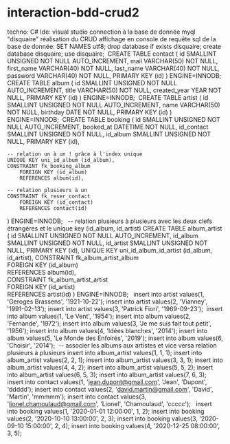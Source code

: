 # interaction-bdd-crud2
techno: C# 
Ide: visual studio
connection à la base de donnée myql "disquaire"
réalisation du CRUD
affichage en console de requête
sql de la base de donnée:
SET NAMES utf8;
drop database if exists disquaire;
create database disquaire;
use disquaire;
​
CREATE TABLE contact (
    id SMALLINT UNSIGNED NOT NULL AUTO_INCREMENT,
    mail VARCHAR(50) NOT NULL,
    first_name VARCHAR(40) NOT NULL,
	last_name VARCHAR(40) NOT NULL,
	password VARCHAR(40) NOT NULL,
    PRIMARY KEY (id)
)
ENGINE=INNODB;
​
CREATE TABLE album (
    id SMALLINT UNSIGNED NOT NULL AUTO_INCREMENT,
    title VARCHAR(50) NOT NULL,
	created_year YEAR NOT NULL,
    PRIMARY KEY (id)
)
ENGINE=INNODB;
​
CREATE TABLE artist (
    id SMALLINT UNSIGNED NOT NULL AUTO_INCREMENT,
    name VARCHAR(50) NOT NULL,
	birthday DATE NOT NULL,
    PRIMARY KEY (id)
)
ENGINE=INNODB;
​
CREATE TABLE booking (
    id SMALLINT UNSIGNED NOT NULL AUTO_INCREMENT,
	booked_at DATETIME NOT NULL,
    id_contact SMALLINT UNSIGNED NOT NULL,
    id_album SMALLINT UNSIGNED NOT NULL,
    PRIMARY KEY (id),
    
    -- relation un à un ! grâce à l'index unique
    UNIQUE KEY uni_id_album (id_album),
    CONSTRAINT fk_booking_album         
		FOREIGN KEY (id_album)            
		REFERENCES album(id),
	
    -- relation plusieurs à un
	CONSTRAINT fk_reser_contact       
		FOREIGN KEY (id_contact)            
		REFERENCES contact(id)  
)
ENGINE=INNODB;
​
​
-- relation plusieurs à plusieurs avec les deux clefs étrangères et le unique key (id_album, id_artist)
CREATE TABLE album_artist (
    id SMALLINT UNSIGNED NOT NULL AUTO_INCREMENT,
    id_album SMALLINT UNSIGNED NOT NULL,
    id_artist SMALLINT UNSIGNED NOT NULL,
    PRIMARY KEY (id),
    UNIQUE KEY uni_id_album_id_artist (id_album, id_artist),
    CONSTRAINT fk_album_artist_album         
		FOREIGN KEY (id_album)            
		REFERENCES album(id),        
	CONSTRAINT fk_album_artist_artist       
		FOREIGN KEY (id_artist)            
		REFERENCES artist(id) 
)
ENGINE=INNODB;
​
​
insert into artist values(1, 'Geroges Brassens', '1921-10-22');
insert into artist values(2, 'Vianney', '1991-02-13');
insert into artist values(3, 'Patrick Fiori', '1969-09-23');
​
insert into album values(1, 'Le Vent', '1954');
insert into album values(2, 'Fernande', '1972');
insert into album values(3, 'Je me suis fait tout petit', '1956');
insert into album values(4, 'Idées blanches', '2014');
insert into album values(5, 'Le Monde des Enfoirés', '2019');
insert into album values(6, 'Choisir', '2014');
​
-- associer les albums aux artistes et vice versa relation plusieurs à plusieurs
insert into album_artist values(1, 1, 1);
insert into album_artist values(2, 2, 1);
insert into album_artist values(3, 3, 1);
insert into album_artist values(4, 4, 2);
insert into album_artist values(5, 5, 2);
insert into album_artist values(6, 5, 3);
insert into album_artist values(7, 6, 3);
​
insert into contact values(1, 'jean.dupont@gmail.com', 'Jean', 'Dupont', 'ddddd');
insert into contact values(2, 'david.martin@gmail.com', 'David', 'Martin', 'mmmmm');
insert into contact values(3, 'lionel.chamoulaud@gmail.com', 'Lionel', 'Chamoulaud', 'ccccc');
​
​
insert into booking values(1, '2020-01-01 12:00:00', 1, 2);
insert into booking values(2, '2020-10-10 13:00:00', 2, 3);
insert into booking values(3, '2020-09-10 15:00:00', 2, 4);
insert into booking values(4, '2020-12-25 08:00:00', 3, 5);
